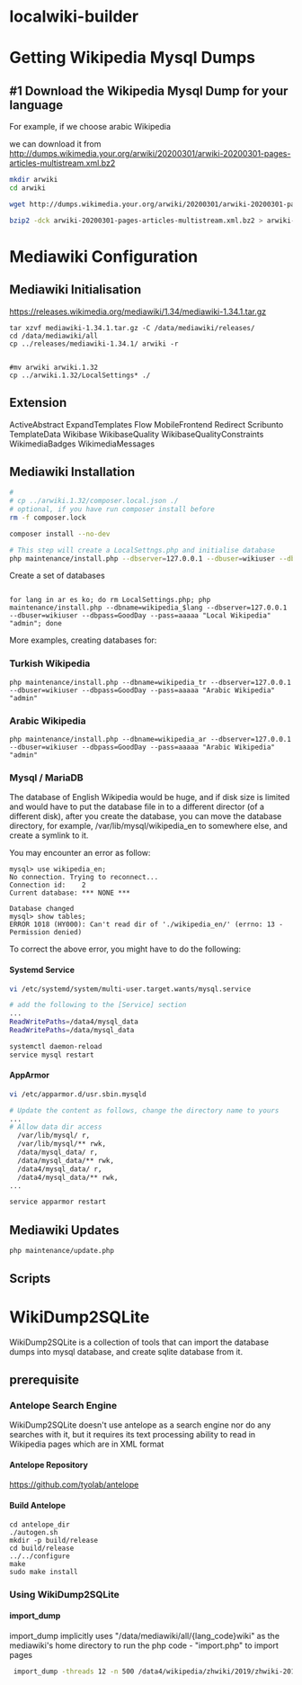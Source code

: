 # localwiki-builder

# Getting Wikipedia Mysql Dumps
## #1 Download the Wikipedia Mysql Dump for your language

For example, if we choose arabic Wikipedia

we can download it from http://dumps.wikimedia.your.org/arwiki/20200301/arwiki-20200301-pages-articles-multistream.xml.bz2

```bash
mkdir arwiki
cd arwiki

wget http://dumps.wikimedia.your.org/arwiki/20200301/arwiki-20200301-pages-articles-multistream.xml.bz2

bzip2 -dck arwiki-20200301-pages-articles-multistream.xml.bz2 > arwiki-20200301-pages-articles-multistream.xml
```

# Mediawiki Configuration

## Mediawiki Initialisation

https://releases.wikimedia.org/mediawiki/1.34/mediawiki-1.34.1.tar.gz

```
tar xzvf mediawiki-1.34.1.tar.gz -C /data/mediawiki/releases/
cd /data/mediawiki/all
cp ../releases/mediawiki-1.34.1/ arwiki -r


#mv arwiki arwiki.1.32
cp ../arwiki.1.32/LocalSettings* ./

```

## Extension 

ActiveAbstract
ExpandTemplates
Flow
MobileFrontend
Redirect
Scribunto
TemplateData
Wikibase
WikibaseQuality
WikibaseQualityConstraints
WikimediaBadges
WikimediaMessages


## Mediawiki Installation

```bash
#
# cp ../arwiki.1.32/composer.local.json ./
# optional, if you have run composer install before
rm -f composer.lock

composer install --no-dev

# This step will create a LocalSettngs.php and initialise database
php maintenance/install.php --dbserver=127.0.0.1 --dbuser=wikiuser --dbpass=GoodDay --pass=aaaaa "Arabic Wikipedia" "admin"

```

Create a set of databases
```

for lang in ar es ko; do rm LocalSettings.php; php maintenance/install.php --dbname=wikipedia_$lang --dbserver=127.0.0.1 --dbuser=wikiuser --dbpass=GoodDay --pass=aaaaa "Local Wikipedia" "admin"; done

```

More examples, creating databases for: 

### Turkish Wikipedia 
```
php maintenance/install.php --dbname=wikipedia_tr --dbserver=127.0.0.1 --dbuser=wikiuser --dbpass=GoodDay --pass=aaaaa "Arabic Wikipedia" "admin"
```

### Arabic Wikipedia

```
php maintenance/install.php --dbname=wikipedia_ar --dbserver=127.0.0.1 --dbuser=wikiuser --dbpass=GoodDay --pass=aaaaa "Arabic Wikipedia" "admin"
```

### Mysql / MariaDB
The database of English Wikipedia would be huge, and if disk size is limited and would have to put the database file in to a different director (of a different disk), after you create the database, you can move the database directory, for example, /var/lib/mysql/wikipedia_en to somewhere else, and create a symlink to it.

You may encounter an error as follow:

```mysql
mysql> use wikipedia_en;
No connection. Trying to reconnect...
Connection id:    2
Current database: *** NONE ***

Database changed
mysql> show tables;
ERROR 1018 (HY000): Can't read dir of './wikipedia_en/' (errno: 13 - Permission denied)

```

To correct the above error, you might have to do the following:

#### Systemd Service
```bash
vi /etc/systemd/system/multi-user.target.wants/mysql.service

# add the following to the [Service] section
...
ReadWritePaths=/data4/mysql_data
ReadWritePaths=/data/mysql_data

systemctl daemon-reload
service mysql restart


```

#### AppArmor
```bash
vi /etc/apparmor.d/usr.sbin.mysqld

# Update the content as follows, change the directory name to yours
...
# Allow data dir access
  /var/lib/mysql/ r,
  /var/lib/mysql/** rwk,
  /data/mysql_data/ r,
  /data/mysql_data/** rwk,
  /data4/mysql_data/ r,
  /data4/mysql_data/** rwk,
...

service apparmor restart

```

## Mediawiki Updates

```
php maintenance/update.php
```

## Scripts

# WikiDump2SQLite


WikiDump2SQLite is a collection of tools that can import the database dumps into mysql database, and create sqlite database from it.

## prerequisite

### Antelope Search Engine

WikiDump2SQLite doesn't use antelope as a search engine nor do any searches with it, but it requires its text processing ability to read in Wikipedia pages which are in XML format

#### Antelope Repository

https://github.com/tyolab/antelope

#### Build Antelope
```
cd antelope_dir
./autogen.sh
mkdir -p build/release
cd build/release
../../configure
make
sudo make install
```

### Using WikiDump2SQLite

#### import_dump

import_dump implicitly uses "/data/mediawiki/all/{lang_code}wiki" as the mediawiki's home directory to run the php code - "import.php" to import pages


```bash
 import_dump -threads 12 -n 500 /data4/wikipedia/zhwiki/2019/zhwiki-20190920-pages-articles-multistream.xml 
```

